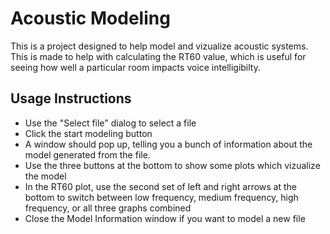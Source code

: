 # Acoustic Modeling
This is a project designed to help model and vizualize acoustic systems.
This is made to help with calculating the RT60 value, which is useful for seeing how well a particular room impacts voice intelligibilty.

## Usage Instructions

- Use the "Select file" dialog to select a file
- Click the start modeling button
- A window should pop up, telling you a bunch of information about the model generated from the file.
- Use the three buttons at the bottom to show some plots which vizualize the model
- In the RT60 plot, use the second set of left and right arrows at the bottom to switch between low frequency, medium frequency, high frequency, or all three graphs combined
- Close the Model Information window if you want to model a new file
